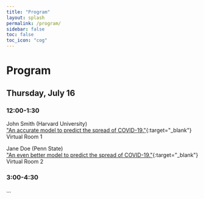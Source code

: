 ```yaml
---
title: "Program"
layout: splash
permalink: /program/
sidebar: false
toc: false
toc_icon: "cog"
---
```


# Program

## Thursday, July 16

### 12:00-1:30

John Smith (Harvard University) </br>
["An accurate model to predict the spread of COVID-19."](/smith/){:target="_blank"} </br>
Virtual Room 1

Jane Doe (Penn State) </br>
["An even better model to predict the spread of COVID-19."](/doe/){:target="_blank"} </br>
Virtual Room 2

### 3:00-4:30

...

